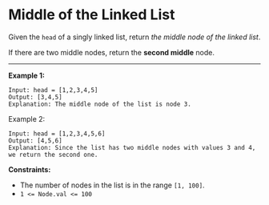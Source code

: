 <h1>Middle of the Linked List</h1>

Given the `head` of a singly linked list, return _the middle node of the linked list_.

If there are two middle nodes, return the __second middle__ node.

<hr>

__Example 1:__
```
Input: head = [1,2,3,4,5]
Output: [3,4,5]
Explanation: The middle node of the list is node 3.
```
Example 2:
```
Input: head = [1,2,3,4,5,6]
Output: [4,5,6]
Explanation: Since the list has two middle nodes with values 3 and 4, we return the second one.
```

__Constraints:__

- The number of nodes in the list is in the range `[1, 100]`.
- `1 <= Node.val <= 100`
